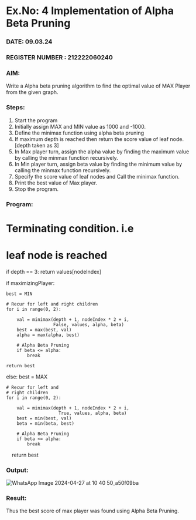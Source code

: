 # Ex.No: 4   Implementation of Alpha Beta Pruning 
### DATE: 09.03.24                                                                          
### REGISTER NUMBER : 212222060240
### AIM: 
Write a Alpha beta pruning algorithm to find the optimal value of MAX Player from the given graph.
### Steps:
1. Start the program
2. Initially  assign MAX and MIN value as 1000 and -1000.
3.  Define the minimax function  using alpha beta pruning
4.  If maximum depth is reached then return the score value of leaf node. [depth taken as 3]
5.  In Max player turn, assign the alpha value by finding the maximum value by calling the minmax function recursively.
6.  In Min player turn, assign beta value by finding the minimum value by calling the minmax function recursively.
7.  Specify the score value of leaf nodes and Call the minimax function.
8.  Print the best value of Max player.
9.  Stop the program. 

### Program:

# Terminating condition. i.e
# leaf node is reached
if depth == 3:
    return values[nodeIndex]

if maximizingPlayer:
  
    best = MIN

    # Recur for left and right children
    for i in range(0, 2):
         
        val = minimax(depth + 1, nodeIndex * 2 + i,
                      False, values, alpha, beta)
        best = max(best, val)
        alpha = max(alpha, best)

        # Alpha Beta Pruning
        if beta <= alpha:
            break
      
    return best
  
else:
    best = MAX

    # Recur for left and
    # right children
    for i in range(0, 2):
      
        val = minimax(depth + 1, nodeIndex * 2 + i,
                        True, values, alpha, beta)
        best = min(best, val)
        beta = min(beta, best)

        # Alpha Beta Pruning
        if beta <= alpha:
            break
      
    return best



### Output:

![WhatsApp Image 2024-04-27 at 10 40 50_a50f09ba](https://github.com/shridharshini8524/AI_Lab_2023-24/assets/148639799/9e170895-d9b5-4dac-872c-2227200dc511)


### Result:
Thus the best score of max player was found using Alpha Beta Pruning.
